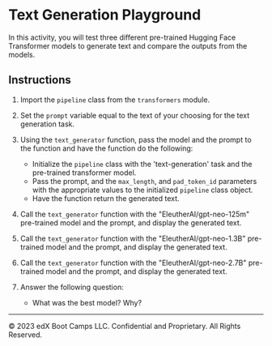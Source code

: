 # Text Generation Playground

In this activity, you will test three different pre-trained Hugging Face Transformer models to generate text and compare the outputs from the models.

## Instructions

1. Import the `pipeline` class from the `transformers` module.

2. Set the `prompt` variable equal to the text of your choosing for the text generation task.

3. Using the `text_generator` function, pass the model and the prompt to the function and have the function do the following:

    * Initialize the `pipeline` class with the 'text-generation' task and the pre-trained transformer model.
    * Pass the prompt, and the `max_length`, and `pad_token_id` parameters with the appropriate values to the initialized `pipeline` class object.
    * Have the function return the generated text.

4. Call the `text_generator` function with the "EleutherAI/gpt-neo-125m" pre-trained model and the prompt, and display the generated text.

5. Call the `text_generator` function with the "EleutherAI/gpt-neo-1.3B" pre-trained model and the prompt, and display the generated text.

6. Call the `text_generator` function with the "EleutherAI/gpt-neo-2.7B" pre-trained model and the prompt, and display the generated text.

7. Answer the following question:

    * What was the best model? Why?

---

© 2023 edX Boot Camps LLC. Confidential and Proprietary. All Rights Reserved.
